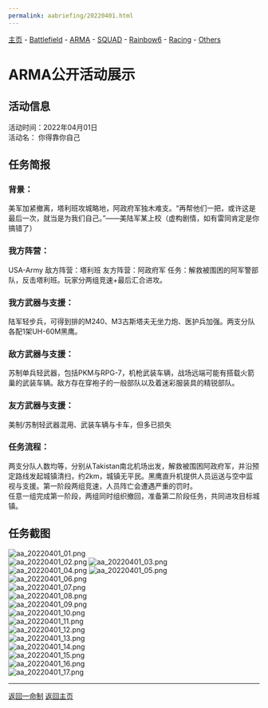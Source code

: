 ```yaml
---
permalink: aabriefing/20220401.html
---
```

[主页](https://saga2003.github.io/)   -  [Battlefield](https://saga2003.github.io/battlefield.html)   -   [ARMA](https://saga2003.github.io/arma.html)   -   [SQUAD](https://saga2003.github.io/squad.html)   -   [Rainbow6](https://saga2003.github.io/rainbow6.html)   -   [Racing](https://saga2003.github.io/racing.html)   -   [Others](https://saga2003.github.io/others.html)

# ARMA公开活动展示

## 活动信息
活动时间：2022年04月01日  
活动名： 你得靠你自己

## 任务简报
### 背景：
美军加紧撤离，塔利班攻城略地，阿政府军独木难支。“再帮他们一把，或许这是最后一次，就当是为我们自己。”——美陆军某上校（虚构剧情，如有雷同肯定是你搞错了）  
### 我方阵营：
USA-Army  敌方阵营：塔利班  友方阵营：阿政府军
任务：解救被围困的阿军警部队，反击塔利班。玩家分两组竞速+最后汇合进攻。  
### 我方武器与支援：
陆军轻步兵，可得到排的M240、M3古斯塔夫无坐力炮、医护兵加强。两支分队各配1架UH-60M黑鹰。  
### 敌方武器与支援：
苏制单兵轻武器，包括PKM与RPG-7，机枪武装车辆，战场远端可能有搭载火箭巢的武装车辆。敌方存在穿袍子的一般部队以及着迷彩服装具的精锐部队。  
### 友方武器与支援：
美制/苏制轻武器混用、武装车辆与卡车，但多已损失  
### 任务流程：
两支分队人数均等，分别从Takistan南北机场出发，解救被围困阿政府军，并沿预定路线发起城镇清扫，约2km，城镇无平民。黑鹰直升机提供人员运送与空中监视与支援。第一阶段两组竞速，人员阵亡会遭遇严重的罚时。   
任意一组完成第一阶段，两组同时组织撤回，准备第二阶段任务，共同进攻目标城镇。   

## 任务截图

![aa_20220401_01.png](../../image/aa_20220401_01.png)    
![aa_20220401_02.png](../../image/aa_20220401_02.png)
![aa_20220401_03.png](../../image/aa_20220401_03.png)   
![aa_20220401_04.png](../../image/aa_20220401_04.png) 
![aa_20220401_05.png](../../image/aa_20220401_05.png)    
![aa_20220401_06.png](../../image/aa_20220401_06.png)  
![aa_20220401_07.png](../../image/aa_20220401_07.png)  
![aa_20220401_08.png](../../image/aa_20220401_08.png)  
![aa_20220401_09.png](../../image/aa_20220401_09.png)  
![aa_20220401_10.png](../../image/aa_20220401_10.png)  
![aa_20220401_11.png](../../image/aa_20220401_11.png)  
![aa_20220401_12.png](../../image/aa_20220401_12.png)  
![aa_20220401_13.png](../../image/aa_20220401_13.png)  
![aa_20220401_14.png](../../image/aa_20220401_14.png)  
![aa_20220401_15.png](../../image/aa_20220401_15.png)  
![aa_20220401_16.png](../../image/aa_20220401_16.png)  
![aa_20220401_17.png](../../image/aa_20220401_17.png)  
 

---
[返回一命制](https://saga2003.github.io/squad.html)
[返回主页](https://saga2003.github.io/)